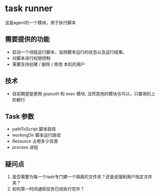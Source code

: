 # task runner

这是agent的一个模块，用于执行脚本

## 需要提供的功能
- 启动一个线程运行脚本，监控脚本运行的状态以及运行结果。
- 对脚本进行权限控制
- 需要支持创建 / 删除 / 修改 本机的用户

## 技术

- 目前期望是使用 gopsutil 和 exec 模块, 当然其他的模块也可以，只要用的上的都行

## Task 参数
- pathToScript 脚本路径
- workingDir 脚本运行路径
- Resource 占用多少资源
- process 进程

## 疑问点
1. 是否需要为每一个task专门建一个隔离的文件夹？还是说强制用户指定文件夹？
2. 如何第一时间通知任务已经执行完毕？